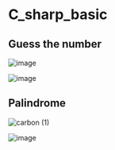 ﻿# C_sharp_basic

## Guess the number
![image](https://user-images.githubusercontent.com/35266259/181972172-52c36ffe-9165-4e4c-a793-202fb00cb997.png)

![image](https://user-images.githubusercontent.com/35266259/181957663-ab751e07-7742-4f5a-9b4e-d3bb78e0a4ab.png)




## Palindrome
![carbon (1)](https://user-images.githubusercontent.com/35266259/182048854-f467cd6b-4537-4560-b8b8-4411727ba712.png)

![image](https://user-images.githubusercontent.com/35266259/182048815-d19bbb31-da29-4475-829c-bc199aba8184.png)
